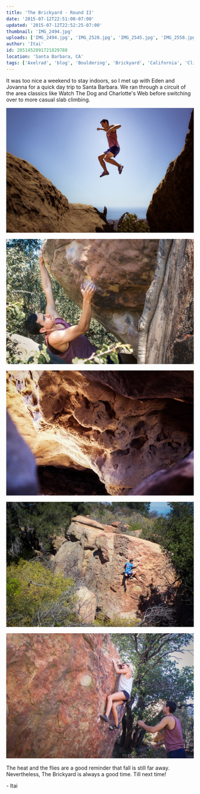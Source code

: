 ```yaml
---
title: 'The Brickyard - Round II'
date: '2015-07-12T22:51:00-07:00'
updated: '2015-07-12T22:52:25-07:00'
thumbnail: 'IMG_2494.jpg'
uploads: ['IMG_2494.jpg', 'IMG_2528.jpg', 'IMG_2545.jpg', 'IMG_2558.jpg', 'IMG_2576.jpg']
author: 'Itai'
id: 2851452891721829788
location: 'Santa Barbara, CA'
tags: ['Axelrad', 'blog', 'Bouldering', 'Brickyard', 'California', 'Climbing', 'Eden', 'Five Ten', 'highball', 'Itai', 'sandstone', 'Santa Barbara', 'slab']
---
```


It was too nice a weekend to stay indoors, so I met up with Eden and Jovanna for a quick day trip to Santa Barbara. We ran through a circuit of the area classics like Watch The Dog and Charlotte's Web before switching over to more casual slab climbing.

![Jump!](uploads/IMG_2494.jpg)

![Eden, on the super fun Smooth Criminal (V6)](uploads/IMG_2528.jpg)

![Some dank sandstone formations.](uploads/IMG_2545.jpg)

![Itai, questing up some sunny slab.](uploads/IMG_2558.jpg)

![Jovanna, sending her project of the day.](uploads/IMG_2576.jpg)

The heat and the flies are a good reminder that fall is still far away. Nevertheless, The Brickyard is always a good time. Till next time!

\- Itai

